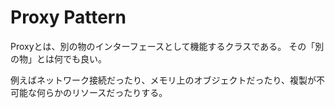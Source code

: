 # Proxy Pattern

Proxyとは、別の物のインターフェースとして機能するクラスである。
その「別の物」とは何でも良い。

例えばネットワーク接続だったり、メモリ上のオブジェクトだったり、複製が不可能な何らかのリソースだったりする。
